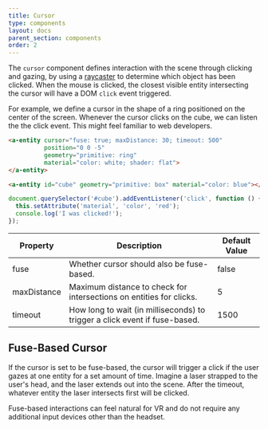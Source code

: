 ```yaml
---
title: Cursor
type: components
layout: docs
parent_section: components
order: 2
---
```


The `cursor` component defines interaction with the scene through clicking and gazing, by using a [raycaster](raycaster.html) to determine which object has been clicked. When the mouse is clicked, the closest visible entity intersecting the cursor will have a DOM `click` event triggered.

For example, we define a cursor in the shape of a ring positioned on the center of the screen. Whenever the cursor clicks on the cube, we can listen the the click event. This might feel familiar to web developers.

```html
<a-entity cursor="fuse: true; maxDistance: 30; timeout: 500"
          position="0 0 -5"
          geometry="primitive: ring"
          material="color: white; shader: flat">
</a-entity>

<a-entity id="cube" geometry="primitive: box" material="color: blue"></a-entity>
```

```js
document.querySelector('#cube').addEventListener('click', function () {
  this.setAttribute('material', 'color', 'red');
  console.log('I was clicked!');
});
```

| Property    | Description                                                                | Default Value  |
|-------------|----------------------------------------------------------------------------|----------------|
| fuse        | Whether cursor should also be fuse-based.                                  | false          |
| maxDistance | Maximum distance to check for intersections on entities for clicks.        | 5              |
| timeout     | How long to wait (in milliseconds) to trigger a click event if fuse-based. | 1500           |

## Fuse-Based Cursor

If the cursor is set to be fuse-based, the cursor will trigger a click if the user gazes at one entity for a set amount of time. Imagine a laser strapped to the user's head, and the laser extends out into the scene. After the timeout, whatever entity the laser intersects first will be clicked.

Fuse-based interactions can feel natural for VR and do not require any additional input devices other than the headset.
